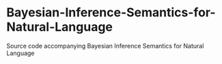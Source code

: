 # Bayesian-Inference-Semantics-for-Natural-Language
Source code accompanying Bayesian Inference Semantics for Natural Language
